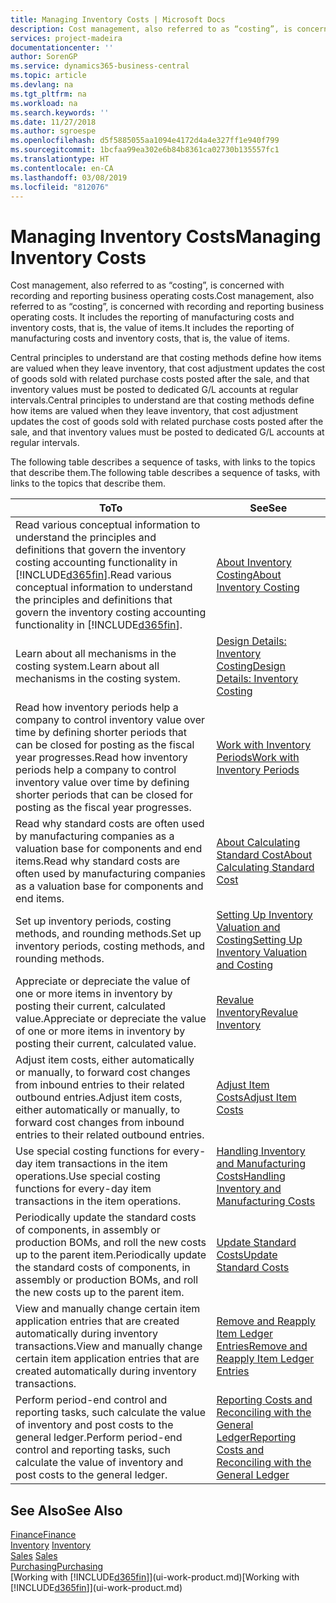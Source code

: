 ```yaml
---
title: Managing Inventory Costs | Microsoft Docs
description: Cost management, also referred to as “costing”, is concerned with recording and reporting business operating costs. It includes the reporting of manufacturing costs and inventory costs, that is, the value of items.
services: project-madeira
documentationcenter: ''
author: SorenGP
ms.service: dynamics365-business-central
ms.topic: article
ms.devlang: na
ms.tgt_pltfrm: na
ms.workload: na
ms.search.keywords: ''
ms.date: 11/27/2018
ms.author: sgroespe
ms.openlocfilehash: d5f5885055aa1094e4172d4a4e327ff1e940f799
ms.sourcegitcommit: 1bcfaa99ea302e6b84b8361ca02730b135557fc1
ms.translationtype: HT
ms.contentlocale: en-CA
ms.lasthandoff: 03/08/2019
ms.locfileid: "812076"
---
```

# <a name="managing-inventory-costs"></a><span data-ttu-id="ed7bc-104">Managing Inventory Costs</span><span class="sxs-lookup"><span data-stu-id="ed7bc-104">Managing Inventory Costs</span></span>
<span data-ttu-id="ed7bc-105">Cost management, also referred to as “costing”, is concerned with recording and reporting business operating costs.</span><span class="sxs-lookup"><span data-stu-id="ed7bc-105">Cost management, also referred to as “costing”, is concerned with recording and reporting business operating costs.</span></span> <span data-ttu-id="ed7bc-106">It includes the reporting of manufacturing costs and inventory costs, that is, the value of items.</span><span class="sxs-lookup"><span data-stu-id="ed7bc-106">It includes the reporting of manufacturing costs and inventory costs, that is, the value of items.</span></span>   

<span data-ttu-id="ed7bc-107">Central principles to understand are that costing methods define how items are valued when they leave inventory, that cost adjustment updates the cost of goods sold with related purchase costs posted after the sale, and that inventory values must be posted to dedicated G/L accounts at regular intervals.</span><span class="sxs-lookup"><span data-stu-id="ed7bc-107">Central principles to understand are that costing methods define how items are valued when they leave inventory, that cost adjustment updates the cost of goods sold with related purchase costs posted after the sale, and that inventory values must be posted to dedicated G/L accounts at regular intervals.</span></span>

<span data-ttu-id="ed7bc-108">The following table describes a sequence of tasks, with links to the topics that describe them.</span><span class="sxs-lookup"><span data-stu-id="ed7bc-108">The following table describes a sequence of tasks, with links to the topics that describe them.</span></span>

|<span data-ttu-id="ed7bc-109">**To**</span><span class="sxs-lookup"><span data-stu-id="ed7bc-109">**To**</span></span>|<span data-ttu-id="ed7bc-110">**See**</span><span class="sxs-lookup"><span data-stu-id="ed7bc-110">**See**</span></span>|  
|------------|-------------|  
|<span data-ttu-id="ed7bc-111">Read various conceptual information to understand the principles and definitions that govern the inventory costing accounting functionality in [!INCLUDE[d365fin](includes/d365fin_md.md)].</span><span class="sxs-lookup"><span data-stu-id="ed7bc-111">Read various conceptual information to understand the principles and definitions that govern the inventory costing accounting functionality in [!INCLUDE[d365fin](includes/d365fin_md.md)].</span></span>|[<span data-ttu-id="ed7bc-112">About Inventory Costing</span><span class="sxs-lookup"><span data-stu-id="ed7bc-112">About Inventory Costing</span></span>](finance-learn-about-costing.md)|  
|<span data-ttu-id="ed7bc-113">Learn about all mechanisms in the costing system.</span><span class="sxs-lookup"><span data-stu-id="ed7bc-113">Learn about all mechanisms in the costing system.</span></span>|[<span data-ttu-id="ed7bc-114">Design Details: Inventory Costing</span><span class="sxs-lookup"><span data-stu-id="ed7bc-114">Design Details: Inventory Costing</span></span>](design-details-inventory-costing.md)|
|<span data-ttu-id="ed7bc-115">Read how inventory periods help a company to control inventory value over time by defining shorter periods that can be closed for posting as the fiscal year progresses.</span><span class="sxs-lookup"><span data-stu-id="ed7bc-115">Read how inventory periods help a company to control inventory value over time by defining shorter periods that can be closed for posting as the fiscal year progresses.</span></span>|[<span data-ttu-id="ed7bc-116">Work with Inventory Periods</span><span class="sxs-lookup"><span data-stu-id="ed7bc-116">Work with Inventory Periods</span></span>](finance-how-to-work-with-inventory-periods.md)|
|<span data-ttu-id="ed7bc-117">Read why standard costs are often used by manufacturing companies as a valuation base for components and end items.</span><span class="sxs-lookup"><span data-stu-id="ed7bc-117">Read why standard costs are often used by manufacturing companies as a valuation base for components and end items.</span></span>|[<span data-ttu-id="ed7bc-118">About Calculating Standard Cost</span><span class="sxs-lookup"><span data-stu-id="ed7bc-118">About Calculating Standard Cost</span></span>](finance-about-calculating-standard-cost.md)|
|<span data-ttu-id="ed7bc-119">Set up inventory periods, costing methods, and rounding methods.</span><span class="sxs-lookup"><span data-stu-id="ed7bc-119">Set up inventory periods, costing methods, and rounding methods.</span></span>|[<span data-ttu-id="ed7bc-120">Setting Up Inventory Valuation and Costing</span><span class="sxs-lookup"><span data-stu-id="ed7bc-120">Setting Up Inventory Valuation and Costing</span></span>](finance-set-up-inventory-valuation-and-costing.md)|
|<span data-ttu-id="ed7bc-121">Appreciate or depreciate the value of one or more items in inventory by posting their current, calculated value.</span><span class="sxs-lookup"><span data-stu-id="ed7bc-121">Appreciate or depreciate the value of one or more items in inventory by posting their current, calculated value.</span></span>|[<span data-ttu-id="ed7bc-122">Revalue Inventory</span><span class="sxs-lookup"><span data-stu-id="ed7bc-122">Revalue Inventory</span></span>](inventory-how-revalue-inventory.md)|
|<span data-ttu-id="ed7bc-123">Adjust item costs, either automatically or manually, to forward cost changes from inbound entries to their related outbound entries.</span><span class="sxs-lookup"><span data-stu-id="ed7bc-123">Adjust item costs, either automatically or manually, to forward cost changes from inbound entries to their related outbound entries.</span></span>|[<span data-ttu-id="ed7bc-124">Adjust Item Costs</span><span class="sxs-lookup"><span data-stu-id="ed7bc-124">Adjust Item Costs</span></span>](inventory-how-adjust-item-costs.md)|
|<span data-ttu-id="ed7bc-125">Use special costing functions for every-day item transactions in the item operations.</span><span class="sxs-lookup"><span data-stu-id="ed7bc-125">Use special costing functions for every-day item transactions in the item operations.</span></span>|[<span data-ttu-id="ed7bc-126">Handling Inventory and Manufacturing Costs</span><span class="sxs-lookup"><span data-stu-id="ed7bc-126">Handling Inventory and Manufacturing Costs</span></span>](finance-handle-inventory-and-manufacturing-costs.md)|  
|<span data-ttu-id="ed7bc-127">Periodically update the standard costs of components, in assembly or production BOMs, and roll the new costs up to the parent item.</span><span class="sxs-lookup"><span data-stu-id="ed7bc-127">Periodically update the standard costs of components, in assembly or production BOMs, and roll the new costs up to the parent item.</span></span>|[<span data-ttu-id="ed7bc-128">Update Standard Costs</span><span class="sxs-lookup"><span data-stu-id="ed7bc-128">Update Standard Costs</span></span>](finance-how-to-update-standard-costs.md)|
|<span data-ttu-id="ed7bc-129">View and manually change certain item application entries that are created automatically during inventory transactions.</span><span class="sxs-lookup"><span data-stu-id="ed7bc-129">View and manually change certain item application entries that are created automatically during inventory transactions.</span></span>|[<span data-ttu-id="ed7bc-130">Remove and Reapply Item Ledger Entries</span><span class="sxs-lookup"><span data-stu-id="ed7bc-130">Remove and Reapply Item Ledger Entries</span></span>](finance-how-to-remove-and-reapply-item-entries.md)|
|<span data-ttu-id="ed7bc-131">Perform period-end control and reporting tasks, such calculate the value of inventory and post costs to the general ledger.</span><span class="sxs-lookup"><span data-stu-id="ed7bc-131">Perform period-end control and reporting tasks, such calculate the value of inventory and post costs to the general ledger.</span></span>|[<span data-ttu-id="ed7bc-132">Reporting Costs and Reconciling with the General Ledger</span><span class="sxs-lookup"><span data-stu-id="ed7bc-132">Reporting Costs and Reconciling with the General Ledger</span></span>](finance-report-costs-and-reconcile-with-the-general-ledger.md)|

## <a name="see-also"></a><span data-ttu-id="ed7bc-133">See Also</span><span class="sxs-lookup"><span data-stu-id="ed7bc-133">See Also</span></span>  
 [<span data-ttu-id="ed7bc-134">Finance</span><span class="sxs-lookup"><span data-stu-id="ed7bc-134">Finance</span></span>](finance.md)  
 <span data-ttu-id="ed7bc-135">[Inventory](inventory-manage-inventory.md) </span><span class="sxs-lookup"><span data-stu-id="ed7bc-135">[Inventory](inventory-manage-inventory.md) </span></span>  
 <span data-ttu-id="ed7bc-136">[Sales](sales-manage-sales.md) </span><span class="sxs-lookup"><span data-stu-id="ed7bc-136">[Sales](sales-manage-sales.md) </span></span>  
 [<span data-ttu-id="ed7bc-137">Purchasing</span><span class="sxs-lookup"><span data-stu-id="ed7bc-137">Purchasing</span></span>](purchasing-manage-purchasing.md)  
 <span data-ttu-id="ed7bc-138">[Working with [!INCLUDE[d365fin](includes/d365fin_md.md)]](ui-work-product.md)</span><span class="sxs-lookup"><span data-stu-id="ed7bc-138">[Working with [!INCLUDE[d365fin](includes/d365fin_md.md)]](ui-work-product.md)</span></span>
